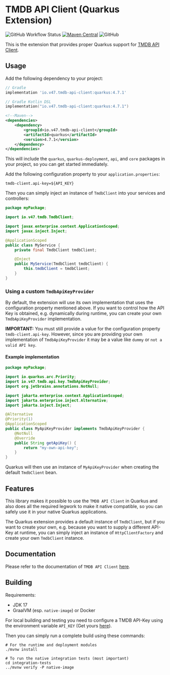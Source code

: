 # TMDB API Client (Quarkus Extension)

![GitHub Workflow Status](https://img.shields.io/github/actions/workflow/status/v47-io/tmdb-api-client-quarkus/build.yml?branch=main)
[![Maven Central](https://img.shields.io/maven-central/v/io.v47.tmdb-api-client/quarkus)](https://search.maven.org/artifact/io.v47.tmdb-api-client/quarkus)
![GitHub](https://img.shields.io/github/license/v47-io/tmdb-api-client-quarkus)

This is the extension that provides proper Quarkus support for [TMDB API Client][tmdb-api-client].

[tmdb-api-client]: https://github.com/v47-io/tmdb-api-client

## Usage

Add the following dependency to your project:

```groovy
// Gradle
implementation 'io.v47.tmdb-api-client:quarkus:4.7.1'
```

```kotlin
// Gradle Kotlin DSL
implementation("io.v47.tmdb-api-client:quarkus:4.7.1")
```

```xml
<!--Maven-->
<dependencies>
    <dependency>
        <groupId>io.v47.tmdb-api-client</groupId>
        <artifactId>quarkus</artifactId>
        <version>4.7.1</version>
    </dependency>
</dependencies>
```

This will include the `quarkus`, `quarkus-deployment`, `api`, and `core` packages in your project,
so you can get started immediately.

Add the following configuration property to your `application.properties`:

```properties
tmdb-client.api-key=${API_KEY}
```

Then you can simply inject an instance of `TmdbClient` into your services and controllers:

```java
package myPackage;

import io.v47.tmdb.TmdbClient;

import javax.enterprise.context.ApplicationScoped;
import javax.inject.Inject;

@ApplicationScoped
public class MyService {
    private final TmdbClient tmdbClient;

    @Inject
    public MyService(TmdbClient tmdbClient) {
        this.tmdbClient = tmdbClient;
    }
}
```

### Using a custom `TmdbApiKeyProvider`

By default, the extension will use its own implementation that uses the configuration property
mentioned above. If you want to control how the API Key is obtained, e.g. dynamically during
runtime, you can create your own `TmdbApiKeyProvider` implementation.

__IMPORTANT:__ You must still provide a value for the configuration property `tmdb-client.api-key`.
However, since you are providing your own implementation of `TmdbApiKeyProvider` it may be a value
like `dummy` or `not a valid API key`.

#### Example implementation

```java
package myPackage;

import io.quarkus.arc.Priority;
import io.v47.tmdb.api.key.TmdbApiKeyProvider;
import org.jetbrains.annotations.NotNull;

import jakarta.enterprise.context.ApplicationScoped;
import jakarta.enterprise.inject.Alternative;
import jakarta.inject.Inject;

@Alternative
@Priority(1)
@ApplicationScoped
public class MyApiKeyProvider implements TmdbApiKeyProvider {
    @NotNull
    @Override
    public String getApiKey() {
        return "my-own-api-key";
    }
}
```

Quarkus will then use an instance of `MyApiKeyProvider` when creating the default `TmdbClient` bean.

## Features

This library makes it possible to use the `TMDB API Client` in Quarkus and also does all the
required legwork to make it native compatible, so you can safely use it in your native Quarkus
applications.

The Quarkus extension provides a default instance of `TmdbClient`, but if you want to create your
own, e.g. because you want to supply a different API-Key at runtime, you can simply inject an
instance of `HttpClientFactory` and create your own `TmdbClient` instance.

## Documentation

Please refer to the documentation of `TMDB API Client` [here][tmdb-api-client-docs].

[tmdb-api-client-docs]: https://v47-io.github.io/tmdb-api-client/

## Building

Requirements:

- JDK 17
- GraalVM (esp. `native-image`) or Docker

For local building and testing you need to configure a TMDB API-Key using the environment variable
`API_KEY` (Get yours [here][tmdb-account-settings]).

[tmdb-account-settings]: https://www.themoviedb.org/settings/api

Then you can simply run a complete build using these commands:

```shell
# For the runtime and deployment modules
./mvnw install

# To run the native integration tests (most important)
cd integration-tests
../mvnw verify -P native-image
```
